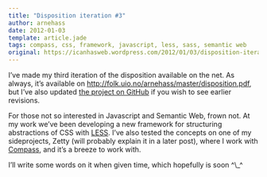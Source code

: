 ```yaml
---
title: "Disposition iteration #3"
author: arnehass
date: 2012-01-03
template: article.jade
tags: compass, css, framework, javascript, less, sass, semantic web
original: https://icanhasweb.wordpress.com/2012/01/03/disposition-iteration-3/
---
```


<p>I’ve made my third iteration of the disposition available on the net. As always, it’s available on&nbsp;<a href="http://folk.uio.no/arnehass/master/disposition.pdf">http://folk.uio.no/arnehass/master/disposition.pdf</a>, but I’ve also updated <a href="https://github.com/megoth/Semantic-Web---Javascript---A-master-thesis">the project on GitHub</a> if you wish to see earlier revisions.</p>
<p>For those not so interested in Javascript and Semantic Web, frown not. At my work we’ve been developing a new framework for structuring abstractions of CSS with <a href="http://lesscss.org/">LESS</a>. I’ve also tested the concepts on one of my sideprojects, Zetty (will probably explain it in a later post), where I work with <a href="http://compass-style.org/">Compass</a>, and it’s a breeze to work with.</p>
<p>I’ll write some words on it when given time, which hopefully is soon ^\_^</p>
